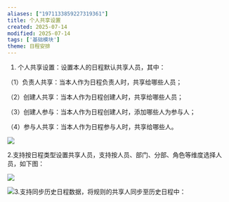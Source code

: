 ```yaml
---
aliases: ["1971133859227319361"]
title: 个人共享设置
created: 2025-07-14
modified: 2025-07-14
tags: ['基础模块']
theme: 日程安排
---
```


1. 个人共享设置：设置本人的日程默认共享人员，其中：

（1）负责人共享：当本人作为日程负责人时，共享给哪些人员；

（2）创建人共享：当本人作为日程创建人时，共享给哪些人员；

（3）创建人参与：当本人作为日程创建人时，添加哪些人为参与人；

（4）参与人共享：当本人作为日程参与人时，共享给哪些人。

![](https://myhelpdoc.oss-cn-heyuan.aliyuncs.com/mdimages/d93c279322898d15901d99745d836108.jpg)

2.支持按日程类型设置共享人员，支持按人员、部门、分部、角色等维度选择人员，如下图：

![](https://myhelpdoc.oss-cn-heyuan.aliyuncs.com/mdimages/5903cd171a988f065ea07d4814298332.jpg)

![](https://myhelpdoc.oss-cn-heyuan.aliyuncs.com/mdimages/3ebc7460f34bc7df6bba9bb2ea99a574.jpg)3.支持同步历史日程数据，将规则的共享人同步至历史日程中：

